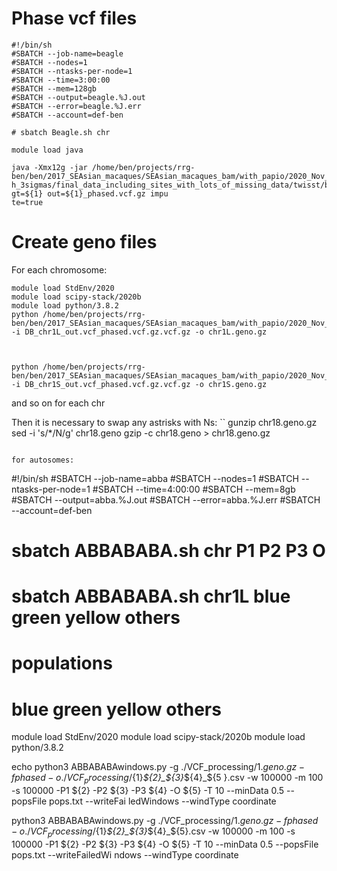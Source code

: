 # Phase vcf files
```
#!/bin/sh
#SBATCH --job-name=beagle
#SBATCH --nodes=1
#SBATCH --ntasks-per-node=1
#SBATCH --time=3:00:00
#SBATCH --mem=128gb
#SBATCH --output=beagle.%J.out
#SBATCH --error=beagle.%J.err
#SBATCH --account=def-ben

# sbatch Beagle.sh chr

module load java

java -Xmx12g -jar /home/ben/projects/rrg-ben/ben/2017_SEAsian_macaques/SEAsian_macaques_bam/with_papio/2020_Nov_filtered_by_dept
h_3sigmas/final_data_including_sites_with_lots_of_missing_data/twisst/beagle.18May20.d20.jar gt=${1} out=${1}_phased.vcf.gz impu
te=true
```

# Create geno files

For each chromosome:
```
module load StdEnv/2020
module load scipy-stack/2020b
module load python/3.8.2
python /home/ben/projects/rrg-ben/ben/2017_SEAsian_macaques/SEAsian_macaques_bam/with_papio/2020_Nov_filtered_by_depth_3sigmas/final_data_including_sites_with_lots_of_missing_data/genomics_general/VCF_processing/parseVCF.py -i DB_chr1L_out.vcf_phased.vcf.gz.vcf.gz -o chr1L.geno.gz



python /home/ben/projects/rrg-ben/ben/2017_SEAsian_macaques/SEAsian_macaques_bam/with_papio/2020_Nov_filtered_by_depth_3sigmas/final_data_including_sites_with_lots_of_missing_data/genomics_general/VCF_processing/parseVCF.py -i DB_chr1S_out.vcf_phased.vcf.gz.vcf.gz -o chr1S.geno.gz
```
and so on for each chr


Then it is necessary to swap any astrisks with Ns:
``
gunzip chr18.geno.gz
sed -i 's/\*/N/g' chr18.geno 
gzip -c chr18.geno > chr18.geno.gz
```

for autosomes:
```
#!/bin/sh
#SBATCH --job-name=abba
#SBATCH --nodes=1
#SBATCH --ntasks-per-node=1
#SBATCH --time=4:00:00
#SBATCH --mem=8gb
#SBATCH --output=abba.%J.out
#SBATCH --error=abba.%J.err
#SBATCH --account=def-ben

# sbatch ABBABABA.sh chr P1 P2 P3 O
# sbatch ABBABABA.sh chr1L blue green yellow others

# populations
# blue green yellow others

module load StdEnv/2020
module load scipy-stack/2020b
module load python/3.8.2

echo python3 ABBABABAwindows.py -g ./VCF_processing/${1}.geno.gz -f phased -o ./VCF_processing/${1}_${2}_${3}_${4}_${5
}.csv -w 100000 -m 100 -s 100000 -P1 ${2} -P2 ${3} -P3 ${4} -O ${5} -T 10 --minData 0.5 --popsFile pops.txt --writeFai
ledWindows --windType coordinate

python3 ABBABABAwindows.py -g ./VCF_processing/${1}.geno.gz -f phased -o ./VCF_processing/${1}_${2}_${3}_${4}_${5}.csv
 -w 100000 -m 100 -s 100000 -P1 ${2} -P2 ${3} -P3 ${4} -O ${5} -T 10 --minData 0.5 --popsFile pops.txt --writeFailedWi
ndows --windType coordinate
```
